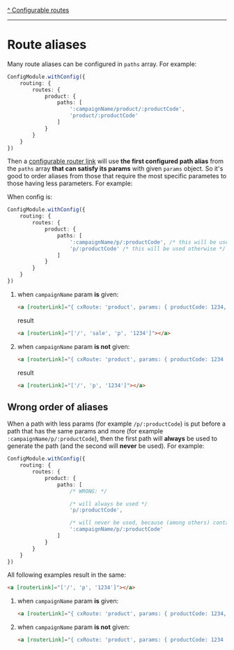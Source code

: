 [^ Configurable routes](../README.md)

---

# Route aliases

Many route aliases can be configured in `paths` array. For example:

```typescript
ConfigModule.withConfig({
    routing: {
        routes: {
            product: {
                paths: [
                    ':campaignName/product/:productCode',
                    'product/:productCode'
                ]
            }
        }
    }
})
```

Then a [configurable router link](./configurable-router-links.md) will use **the first configured path alias** from the `paths` array **that can satisfy its params** with given `params` object. So it's good to order aliases from those that require the most specific parametes to those having less parameters. For example:

When config is:

```typescript
ConfigModule.withConfig({
    routing: {
        routes: {
            product: {
                paths: [
                    ':campaignName/p/:productCode', /* this will be used when `campaignName` param is given */
                    'p/:productCode' /* this will be used otherwise */
                ]
            }
        }
    }
})
```

1. when `campaignName` param **is** given:

    ```html
    <a [routerLink]="{ cxRoute: 'product', params: { productCode: 1234, campaignName: 'sale' } } | cxUrl"></a>
    ```

    result

    ```html
    <a [routerLink]="['/', 'sale', 'p', '1234']"></a>
    ```

2. when `campaignName` param **is not** given:

    ```html
    <a [routerLink]="{ cxRoute: 'product', params: { productCode: 1234 } } | cxUrl"></a>
    ```

    result

    ```html
    <a [routerLink]="['/', 'p', '1234']"></a>
    ```

## Wrong order of aliases

When a path with less params (for example `/p/:productCode`) is put before a path that has the same params and more (for example `:campaignName/p/:productCode`), then the first path will **always** be used to generate the path (and the second will **never** be used). For example:

```typescript
ConfigModule.withConfig({
    routing: {
        routes: {
            product: {
                paths: [
                    /* WRONG: */

                    /* will always be used */
                    'p/:productCode', 

                    /* will never be used, because (among others) contains the same params as above */
                    ':campaignName/p/:productCode'
                ]
            }
        }
    }
})
```

All following examples result in the same:

```html
<a [routerLink]="['/', 'p', '1234']"></a>
```

 1. when `campaignName` param **is** given:
 
     ```html
     <a [routerLink]="{ cxRoute: 'product', params: { productCode: 1234, campaignName: 'sale' } } | cxUrl"></a>
     ```

 2. when `campaignName` param **is not** given:

     ```html
     <a [routerLink]="{ cxRoute: 'product', params: { productCode: 1234 } } | cxUrl"></a>
     ```